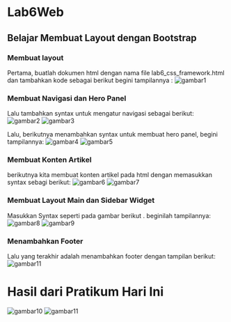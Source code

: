 # Lab6Web
## Belajar Membuat Layout dengan Bootstrap

### Membuat layout
Pertama, buatlah dokumen html dengan nama file lab6_css_framework.html dan tambahkan kode sebagai berikut begini tampilannya :
![gambar1](screenshot/ss1.png)


### Membuat Navigasi dan Hero Panel
Lalu tambahkan syntax untuk mengatur navigasi sebagai berikut:
![gambar2](screenshot/ss2.png)
![gambar3](screenshot/ss3.png)

Lalu, berikutnya menambahkan syntax untuk membuat hero panel, begini tampilannya:
![gambar4](screenshot/ss4.png)
![gambar5](screenshot/ss5.png)


### Membuat Konten Artikel
berikutnya kita membuat konten artikel pada html dengan memasukkan syntax sebagi berikut:
![gambar6](screenshot/ss6.png)
![gambar7](screenshot/ss7.png)


### Membuat Layout Main dan Sidebar Widget
Masukkan Syntax seperti pada gambar berikut . beginilah tampilannya:
![gambar8](screenshot/ss8.png)
![gambar9](screenshot/ss10.png)

### Menambahkan Footer
Lalu yang terakhir adalah menambahkan footer dengan tampilan berikut:
![gambar11](screenshot/ss11.png)

# Hasil dari Pratikum Hari Ini
![gambar10](screenshot/ss10.png)
![gambar11](screenshot/ss11.png)





